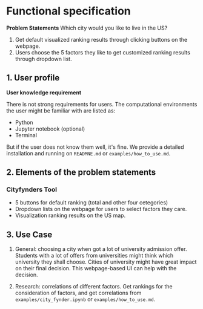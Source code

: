 # Functional specification

**Problem Statements**
Which city would you like to live in the US?
1. Get default visualized ranking results through clicking buttons on the webpage.
2. Users choose the 5 factors they like to get customized ranking results through dropdown list.

## 1. User profile

**User knowledge requirement**

There is not strong requirements for users. The computational environments the user might be familiar with are listed as:
- Python
- Jupyter notebook (optional)
- Terminal

But if the user does not know them well, it's fine. We provide a detailed installation and running on `READMNE.md` or `examples/how_to_use.md`.

## 2. Elements of the problem statements

### Cityfynders Tool
- 5 buttons for default ranking (total and other four cetegories)
- Dropdown lists on the webpage for users to select factors they care.
- Visualization ranking results on the US map.

## 3. Use Case

1. General: choosing a city when got a lot of university admission offer.
Students with a lot of offers from universities might think which university they shall choose. Cities of university might have great impact on their final decision. This webpage-based UI can help with the decision.

2. Research: correlations of different factors.
Get rankings for the consideration of factors, and get correlations from `examples/city_fynder.ipynb` or `examples/how_to_use.md`.
